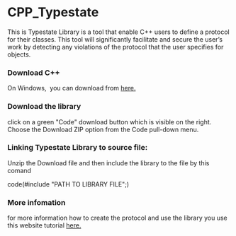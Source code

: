 # CPP_Typestate
This is Typestate Library is a tool that enable C++ users to define a protocol for their classes. This tool will significantly facilitate and secure the user’s work by detecting any violations of the protocol that the user specifies for objects.

### Download C++ ###
On Windows,  you can download from [here.](https://docs.microsoft.com/en-us/cpp/build/vscpp-step-0-installation?view=msvc-170/ "Install C and C++ support in Visual Studio") 
### Download the library ###


click on a green "Code" download button which is visible on the right. Choose the Download ZIP option from the Code pull-down menu.


### Linking Typestate Library to source file: ###

Unzip the Download file and then include the library to the file by this comand

 code(#include "PATH TO LIBRARY FILE";)
 
 ### More infomation ###

for more information how to create the protocol and use the library you use this website tutorial [here.](https://arwaalsubhi99.wixsite.com/typestateuesrtesting/ "Website tutorial") 


